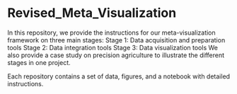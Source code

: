 # Revised_Meta_Visualization
In this repository, we provide the instructions for our meta-visualization framework on three main stages:
Stage 1: Data acquisition and preparation tools
Stage 2: Data integration tools
Stage 3: Data visualization tools
We also provide a case study on precision agriculture to illustrate the different stages in one project.

Each repository contains a set of data, figures, and a notebook with detailed instructions.
